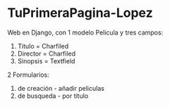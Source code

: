 # TuPrimeraPagina-Lopez

Web en Django, con 1 modelo Pelicula y tres campos: 
1. Titulo = Charfiled
2. Director = Charfiled
3. Sinopsis = Textfield 

2 Formularios: 
1. de creación - añadir peliculas
2. de busqueda - por titulo
